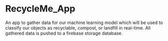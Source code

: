 # RecycleMe_App
An app to gather data for our machine learning model which will be used to classify our objects as recyclable, compost, or landfill in real-time. All gathered data is pushed to a firebase storage database.

